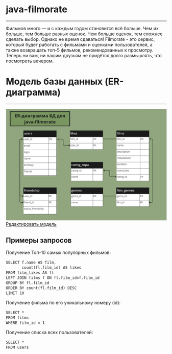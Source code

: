 # java-filmorate
---
Фильмов много — и с каждым годом становится всё больше. Чем их больше, тем больше разных оценок. Чем больше оценок, тем сложнее сделать выбор. Однако не время сдаваться! Filmorate - это сервис, который будет работать с фильмами и оценками пользователей, а также возвращать топ-5 фильмов, рекомендованных к просмотру. Теперь ни вам, ни вашим друзьям не придётся долго размышлять, что посмотреть вечером.
# Модель базы данных (ER-диаграмма)
---
![BD](https://github.com/Alavein/java-filmorate/blob/main/ER%20diagram.png)
[Редактировать модель](https://miro.com/app/board/uXjVKbcQ9Fo=/?share_link_id=563786810414 "Переходи в Miro!") 

## Примеры запросов

Получение Топ-10 самых популярных фильмов:

```
SELECT f.name AS film,
       count(fl.film_id) AS likes
FROM film_likes AS fl
LEFT JOIN films f ON fl.film_id=f.film_id
GROUP BY fl.film_id
ORDER BY count(fl.film_id) DESC
LIMIT 10
```

Получение фильма по его уникальному номеру (id): 

```
SELECT * 
FROM films
WHERE film_id = 1
```

Получение списка всех пользователей:

```
SELECT * 
FROM users
```
